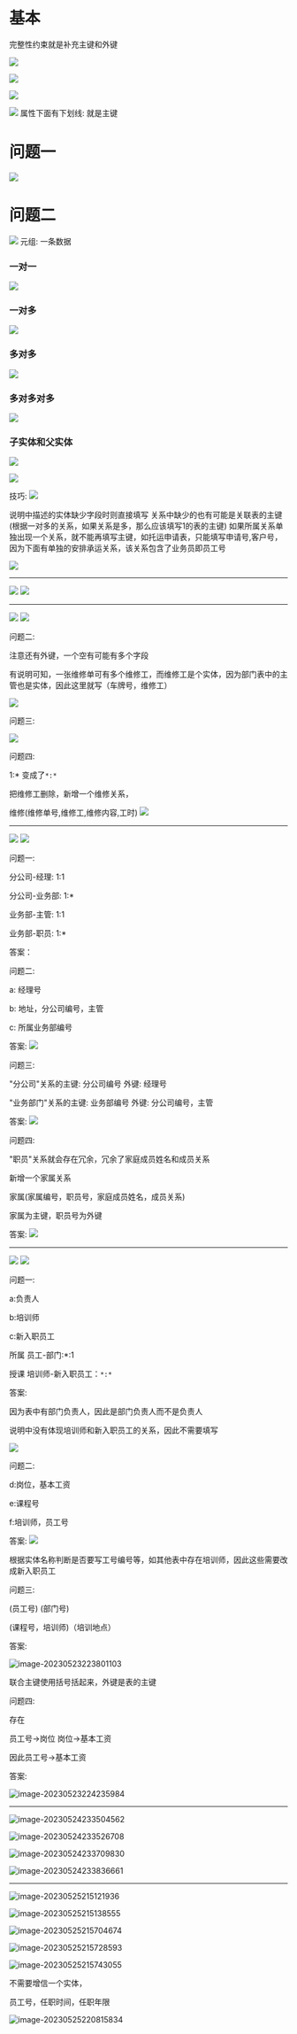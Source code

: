 
# 基本

完整性约束就是补充主键和外键



![](../pic/2023-05-17-21-29-39.png)

![](../pic/2023-05-17-21-32-27.png)

![](../pic/2023-05-17-21-35-03.png)

![](../pic/2023-05-17-21-40-44.png)
属性下面有下划线: 就是主键

# 问题一
![](../pic/2023-05-17-21-47-20.png)

# 问题二

![](../pic/2023-05-17-22-08-15.png)
元组: 一条数据

### 一对一

![](../pic/2023-05-17-22-13-27.png)

### 一对多

![](../pic/2023-05-17-22-19-03.png)

### 多对多

![](../pic/2023-05-17-22-21-00.png)

### 多对多对多

![](../pic/2023-05-17-22-22-14.png)

### 子实体和父实体

![](../pic/2023-05-17-22-25-11.png)


![](../pic/2023-05-17-22-26-47.png)

技巧:
![](../pic/2023-05-17-22-37-37.png)

说明中描述的实体缺少字段时则直接填写
关系中缺少的也有可能是关联表的主键(根据一对多的关系，如果关系是多，那么应该填写1的表的主键)
如果所属关系单独出现一个关系，就不能再填写主键，如托运申请表，只能填写申请号,客户号，因为下面有单独的安排承运关系，该关系包含了业务员即员工号

![](../pic/2023-05-17-22-44-56.png)

---

![](../pic/2023-05-17-22-55-57.png)
![](../pic/2023-05-17-22-58-16.png)



---



![](../pic/2023-05-23-20-45-27.png)
![](../pic/2023-05-23-20-45-41.png)

问题二:

注意还有外键，一个空有可能有多个字段

有说明可知，一张维修单可有多个维修工，而维修工是个实体，因为部门表中的主管也是实体，因此这里就写（车牌号，维修工）

![](../pic/2023-05-23-21-13-41.png)

问题三:

![](../pic/2023-05-23-21-14-30.png)

问题四:

1:* 变成了`*:*`

把维修工删除，新增一个维修关系，

维修(维修单号,维修工,维修内容,工时)
![](../pic/2023-05-23-21-41-13.png)

---

![](../pic/2023-05-23-21-21-30.png)
![](../pic/2023-05-23-21-21-44.png)


问题一:

分公司-经理: 1:1

分公司-业务部: 1:*

业务部-主管: 1:1

业务部-职员: 1:*

答案：

问题二:

a: 经理号

b: 地址，分公司编号，主管

c: 所属业务部编号

答案:
![](../pic/2023-05-23-21-49-28.png)

问题三:

"分公司"关系的主键: 分公司编号 外键: 经理号

"业务部门"关系的主键: 业务部编号 外键: 分公司编号，主管

答案:
![](../pic/2023-05-23-21-50-06.png)


问题四:

"职员"关系就会存在冗余，冗余了家庭成员姓名和成员关系

新增一个家属关系

家属(家属编号，职员号，家庭成员姓名，成员关系)

家属为主键，职员号为外键

答案:
![](../pic/2023-05-23-21-51-36.png)


---

![](../pic/2023-05-23-21-52-48.png)
![](../pic/2023-05-23-21-53-05.png)

问题一:

a:负责人

b:培训师

c:新入职员工

所属 员工-部门:*:1 

授课 培训师-新入职员工：`*:*`

答案:

因为表中有部门负责人，因此是部门负责人而不是负责人

说明中没有体现培训师和新入职员工的关系，因此不需要填写

![](../pic/2023-05-23-22-17-47.png)


问题二:

d:岗位，基本工资

e:课程号

f:培训师，员工号

答案:
![](../pic/2023-05-23-22-23-07.png)

根据实体名称判断是否要写工号编号等，如其他表中存在培训师，因此这些需要改成新入职员工

问题三:

(员工号) (部门号)

(课程号，培训师)（培训地点）

答案:



![image-20230523223801103](../pic/image-20230523223801103.png)



联合主键使用括号括起来，外键是表的主键



问题四:

存在

员工号->岗位 岗位->基本工资

因此员工号->基本工资

答案:

![image-20230523224235984](../pic/image-20230523224235984.png)





---



![image-20230524233504562](../pic/image-20230524233504562.png)

![image-20230524233526708](../pic/image-20230524233526708.png)

![image-20230524233709830](../pic/image-20230524233709830.png)

![image-20230524233836661](../pic/image-20230524233836661.png)





---



![image-20230525215121936](../pic/image-20230525215121936.png)

![image-20230525215138555](../pic/image-20230525215138555.png)

![image-20230525215704674](../pic/image-20230525215704674.png)



![image-20230525215728593](../pic/image-20230525215728593.png)

![image-20230525215743055](../pic/image-20230525215743055.png)

不需要增信一个实体，

员工号，任职时间，任职年限

![image-20230525220815834](../pic/image-20230525220815834.png)
